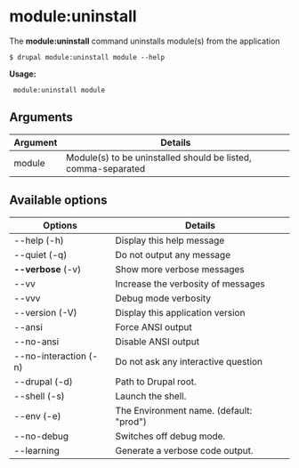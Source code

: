 # module:uninstall
The **module:uninstall** command uninstalls module(s) from the application

```
$ drupal module:uninstall module --help
```
**Usage:**
```
 module:uninstall module
```
## Arguments
Argument | Details
------------ |-------------
module       |         Module(s) to be uninstalled should be listed, comma-separated

## Available options
Options | Details
------------ |-------------
--help (-h)     |       Display this help message
--quiet (-q)     |      Do not output any message
**--verbose** (-v) | Show more verbose messages
--vv | Increase the verbosity of messages
--vvv | Debug mode verbosity
--version (-V)    |     Display this application version
--ansi             |    Force ANSI output
--no-ansi          |    Disable ANSI output
--no-interaction (-n)  | Do not ask any interactive question
--drupal (-d)      |    Path to Drupal root.
--shell (-s)       |    Launch the shell.
--env (-e)         |    The Environment name. (default: "prod")
--no-debug         |    Switches off debug mode.
--learning         |    Generate a verbose code output.
